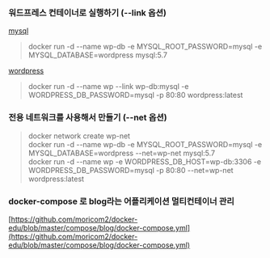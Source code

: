 ### 워드프레스 컨테이너로 실행하기 (--link 옵션)

[mysql](https://hub.docker.com/_/mysql)  
> docker run -d --name wp-db -e MYSQL_ROOT_PASSWORD=mysql -e MYSQL_DATABASE=wordpress mysql:5.7  

[wordpress](https://hub.docker.com/_/wordpress)  
> docker run -d --name wp --link wp-db:mysql -e WORDPRESS_DB_PASSWORD=mysql -p 80:80 wordpress:latest  

### 전용 네트워크를 사용해서 만들기 (--net 옵션)
> docker network create wp-net  
> docker run -d --name wp-db -e MYSQL_ROOT_PASSWORD=mysql -e MYSQL_DATABASE=wordpress --net=wp-net mysql:5.7  
> docker run -d --name wp -e WORDPRESS_DB_HOST=wp-db:3306 -e WORDPRESS_DB_PASSWORD=mysql -p 80:80 --net=wp-net wordpress:latest  

### docker-compose 로 blog라는 어플리케이션 멀티컨테이너 관리
[https://github.com/moricom2/docker-edu/blob/master/compose/blog/docker-compose.yml](https://github.com/moricom2/docker-edu/blob/master/compose/blog/docker-compose.yml)  
